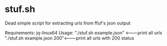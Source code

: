 # stuf.sh
Dead simple script for extracting urls from ffuf's json output

Requirements: jq-linux64
Usage: "./stuf.sh example.json" <---print all urls
       "./stuf.sh example.json 200"<---print all urls with 200 status
